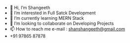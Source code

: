 - 👋 Hi, I’m Shangeeth
- 👀 I’m interested in Full Satck Development
- 🌱 I’m currently learning MERN Stack
- 💞️ I’m looking to collaborate on Developing Projects
- 📫 How to reach me e-mail : shanshangeeth@gmail.com
- +91 97865 87878


